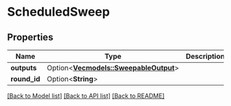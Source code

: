# ScheduledSweep

## Properties

| Name         | Type                                                           | Description | Notes      |
| ------------ | -------------------------------------------------------------- | ----------- | ---------- |
| **outputs**  | Option<[**Vec<models::SweepableOutput>**](SweepableOutput.md)> |             | [optional] |
| **round_id** | Option<**String**>                                             |             | [optional] |

[[Back to Model list]](../README.md#documentation-for-models) [[Back to API list]](../README.md#documentation-for-api-endpoints) [[Back to README]](../README.md)
